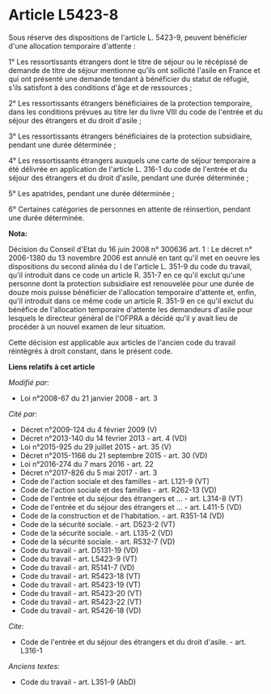 # Article L5423-8

Sous réserve des dispositions de l'article L. 5423-9, peuvent bénéficier d'une allocation temporaire d'attente : 

1° Les ressortissants étrangers dont le titre de séjour ou le récépissé de demande de titre de séjour mentionne qu'ils ont
sollicité l'asile en France et qui ont présenté une demande tendant à bénéficier du statut de réfugié, s'ils satisfont à des
conditions d'âge et de ressources ; 

2° Les ressortissants étrangers bénéficiaires de la protection temporaire, dans les conditions prévues au titre Ier du livre
VIII du code de l'entrée et du séjour des étrangers et du droit d'asile ; 

3° Les ressortissants étrangers bénéficiaires de la protection subsidiaire, pendant une durée déterminée ; 

4° Les ressortissants étrangers auxquels une carte de séjour temporaire a été délivrée en application de l'article L. 316-1
du code de l'entrée et du séjour des étrangers et du droit d'asile, pendant une durée déterminée ; 

5° Les apatrides, pendant une durée déterminée ; 

6° Certaines catégories de personnes en attente de réinsertion, pendant une durée déterminée.

**Nota:**

Décision du Conseil d'Etat du 16 juin 2008 n° 300636 art. 1 : Le décret n° 2006-1380 du 13 novembre 2006 est annulé en tant
qu'il met en oeuvre les dispositions du second alinéa du I de l'article L. 351-9 du code du travail, qu'il introduit dans ce
code un article R. 351-7 en ce qu'il exclut qu'une personne dont la protection subsidiaire est renouvelée pour une durée de
douze mois puisse bénéficier de l'allocation temporaire d'attente et, enfin, qu'il introduit dans ce même code un article R.
351-9 en ce qu'il exclut du bénéfice de l'allocation temporaire d'attente les demandeurs d'asile pour lesquels le directeur
général de l'OFPRA a décidé qu'il y avait lieu de procéder à un nouvel examen de leur situation. 

Cette décision est applicable aux articles de l'ancien code du travail réintègrés à droit constant, dans le présent code.

**Liens relatifs à cet article**

_Modifié par_:

  - Loi n°2008-67 du 21 janvier 2008 - art. 3

_Cité par_:

  - Décret n°2009-124 du 4 février 2009 (V)
  - Décret n°2013-140 du 14 février 2013 - art. 4 (VD)
  - Loi n°2015-925 du 29 juillet 2015 - art. 35 (V)
  - Décret n°2015-1166 du 21 septembre 2015 - art. 30 (VD)
  - Loi n°2016-274 du 7 mars 2016 - art. 22
  - Décret n°2017-826 du 5 mai 2017 - art. 3
  - Code de l'action sociale et des familles - art. L121-9 (VT)
  - Code de l'action sociale et des familles - art. R262-13 (VD)
  - Code de l'entrée et du séjour des étrangers et ... - art. L314-8 (VT)
  - Code de l'entrée et du séjour des étrangers et ... - art. L411-5 (VD)
  - Code de la construction et de l'habitation. - art. R351-14 (VD)
  - Code de la sécurité sociale. - art. D523-2 (VT)
  - Code de la sécurité sociale. - art. L135-2 (VD)
  - Code de la sécurité sociale. - art. R532-7 (VD)
  - Code du travail - art. D5131-19 (VD)
  - Code du travail - art. L5423-9 (VT)
  - Code du travail - art. R5141-7 (VD)
  - Code du travail - art. R5423-18 (VT)
  - Code du travail - art. R5423-19 (VT)
  - Code du travail - art. R5423-20 (VT)
  - Code du travail - art. R5423-22 (VT)
  - Code du travail - art. R5426-18 (VD)

_Cite_:

  - Code de l'entrée et du séjour des étrangers et du droit d'asile. - art. L316-1

_Anciens textes_:

  - Code du travail - art. L351-9 (AbD)
